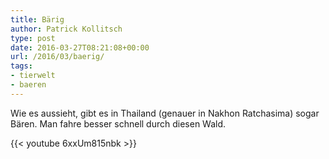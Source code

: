 ```yaml
---
title: Bärig
author: Patrick Kollitsch
type: post
date: 2016-03-27T08:21:08+00:00
url: /2016/03/baerig/
tags:
- tierwelt
- baeren
---
```


Wie es aussieht, gibt es in Thailand (genauer in Nakhon Ratchasima) sogar Bären. Man fahre besser schnell durch diesen Wald.

{{< youtube 6xxUm815nbk >}}
